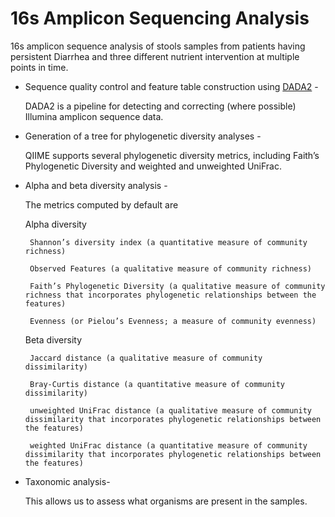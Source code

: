 # 16s Amplicon Sequencing Analysis
16s amplicon sequence analysis of stools samples from patients having persistent Diarrhea and three different nutrient intervention at multiple points in time.


 - Sequence quality control and feature table construction using [DADA2](https://pubmed.ncbi.nlm.nih.gov/27214047/) -
 
    DADA2 is a pipeline for detecting and correcting (where possible) Illumina amplicon sequence data.
 - Generation of a tree for phylogenetic diversity analyses - 

    QIIME supports several phylogenetic diversity metrics, including Faith’s Phylogenetic Diversity and weighted and unweighted UniFrac.
 - Alpha and beta diversity analysis -

    The metrics computed by default are

    Alpha diversity

        Shannon’s diversity index (a quantitative measure of community richness)

        Observed Features (a qualitative measure of community richness)

        Faith’s Phylogenetic Diversity (a qualitative measure of community richness that incorporates phylogenetic relationships between the features)

        Evenness (or Pielou’s Evenness; a measure of community evenness)

    Beta diversity

        Jaccard distance (a qualitative measure of community dissimilarity)

        Bray-Curtis distance (a quantitative measure of community dissimilarity)

        unweighted UniFrac distance (a qualitative measure of community dissimilarity that incorporates phylogenetic relationships between the features)

        weighted UniFrac distance (a quantitative measure of community dissimilarity that incorporates phylogenetic relationships between the features)

- Taxonomic analysis-

    This allows us to assess what organisms are present in the samples.
